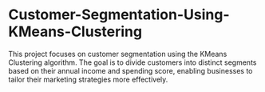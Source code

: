 # Customer-Segmentation-Using-KMeans-Clustering
This project focuses on customer segmentation using the KMeans Clustering algorithm. The goal is to divide customers into distinct segments based on their annual income and spending score, enabling businesses to tailor their marketing strategies more effectively.
